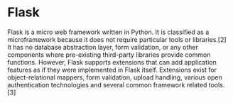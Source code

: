 # Flask

Flask is a micro web framework written in Python. It is classified as a microframework because it does not require particular tools or libraries.[2] It has no database abstraction layer, form validation, or any other components where pre-existing third-party libraries provide common functions. However, Flask supports extensions that can add application features as if they were implemented in Flask itself. Extensions exist for object-relational mappers, form validation, upload handling, various open authentication technologies and several common framework related tools.[3]